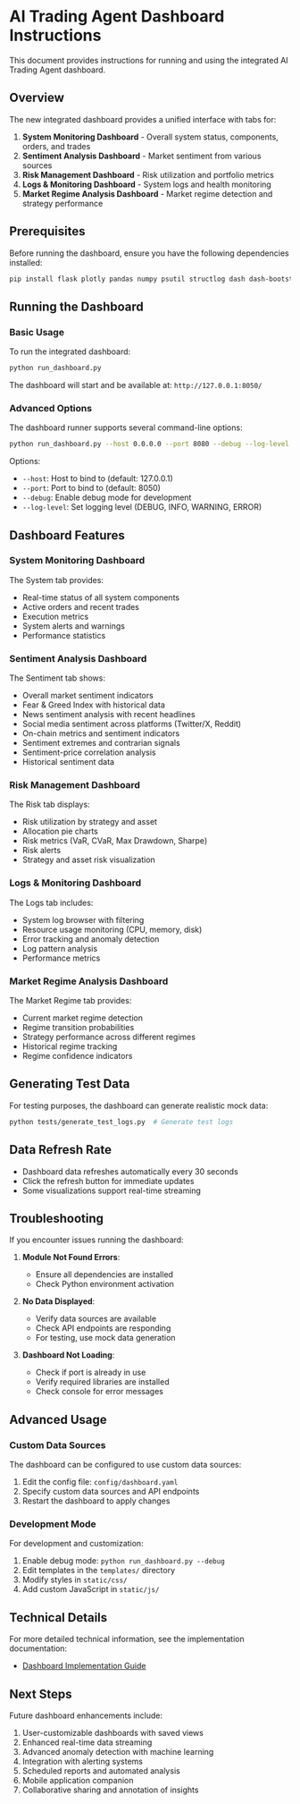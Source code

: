 # AI Trading Agent Dashboard Instructions

This document provides instructions for running and using the integrated AI Trading Agent dashboard.

## Overview

The new integrated dashboard provides a unified interface with tabs for:

1. **System Monitoring Dashboard** - Overall system status, components, orders, and trades
2. **Sentiment Analysis Dashboard** - Market sentiment from various sources
3. **Risk Management Dashboard** - Risk utilization and portfolio metrics
4. **Logs & Monitoring Dashboard** - System logs and health monitoring
5. **Market Regime Analysis Dashboard** - Market regime detection and strategy performance

## Prerequisites

Before running the dashboard, ensure you have the following dependencies installed:

```bash
pip install flask plotly pandas numpy psutil structlog dash dash-bootstrap-components
```

## Running the Dashboard

### Basic Usage

To run the integrated dashboard:

```bash
python run_dashboard.py
```

The dashboard will start and be available at: `http://127.0.0.1:8050/`

### Advanced Options

The dashboard runner supports several command-line options:

```bash
python run_dashboard.py --host 0.0.0.0 --port 8080 --debug --log-level DEBUG
```

Options:
- `--host`: Host to bind to (default: 127.0.0.1)
- `--port`: Port to bind to (default: 8050)
- `--debug`: Enable debug mode for development
- `--log-level`: Set logging level (DEBUG, INFO, WARNING, ERROR)

## Dashboard Features

### System Monitoring Dashboard

The System tab provides:

- Real-time status of all system components
- Active orders and recent trades
- Execution metrics
- System alerts and warnings
- Performance statistics

### Sentiment Analysis Dashboard

The Sentiment tab shows:

- Overall market sentiment indicators
- Fear & Greed Index with historical data
- News sentiment analysis with recent headlines
- Social media sentiment across platforms (Twitter/X, Reddit)
- On-chain metrics and sentiment indicators
- Sentiment extremes and contrarian signals
- Sentiment-price correlation analysis
- Historical sentiment data

### Risk Management Dashboard

The Risk tab displays:

- Risk utilization by strategy and asset
- Allocation pie charts
- Risk metrics (VaR, CVaR, Max Drawdown, Sharpe)
- Risk alerts
- Strategy and asset risk visualization

### Logs & Monitoring Dashboard

The Logs tab includes:

- System log browser with filtering
- Resource usage monitoring (CPU, memory, disk)
- Error tracking and anomaly detection
- Log pattern analysis
- Performance metrics

### Market Regime Analysis Dashboard

The Market Regime tab provides:

- Current market regime detection
- Regime transition probabilities
- Strategy performance across different regimes
- Historical regime tracking
- Regime confidence indicators

## Generating Test Data

For testing purposes, the dashboard can generate realistic mock data:

```bash
python tests/generate_test_logs.py  # Generate test logs
```

## Data Refresh Rate

- Dashboard data refreshes automatically every 30 seconds
- Click the refresh button for immediate updates
- Some visualizations support real-time streaming

## Troubleshooting

If you encounter issues running the dashboard:

1. **Module Not Found Errors**:
   - Ensure all dependencies are installed
   - Check Python environment activation
   
2. **No Data Displayed**:
   - Verify data sources are available
   - Check API endpoints are responding
   - For testing, use mock data generation

3. **Dashboard Not Loading**:
   - Check if port is already in use
   - Verify required libraries are installed
   - Check console for error messages

## Advanced Usage

### Custom Data Sources

The dashboard can be configured to use custom data sources:

1. Edit the config file: `config/dashboard.yaml`
2. Specify custom data sources and API endpoints
3. Restart the dashboard to apply changes

### Development Mode

For development and customization:

1. Enable debug mode: `python run_dashboard.py --debug`
2. Edit templates in the `templates/` directory
3. Modify styles in `static/css/`
4. Add custom JavaScript in `static/js/`

## Technical Details

For more detailed technical information, see the implementation documentation:

- [Dashboard Implementation Guide](docs/DASHBOARD_IMPLEMENTATION.md)

## Next Steps

Future dashboard enhancements include:

1. User-customizable dashboards with saved views
2. Enhanced real-time data streaming
3. Advanced anomaly detection with machine learning
4. Integration with alerting systems
5. Scheduled reports and automated analysis
6. Mobile application companion
7. Collaborative sharing and annotation of insights